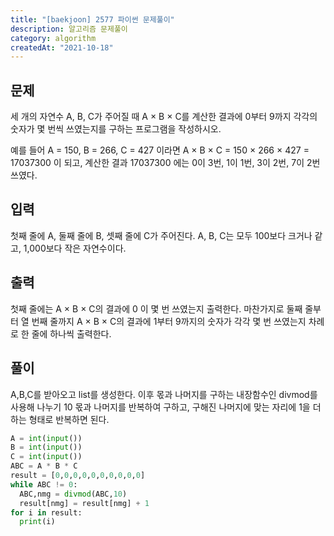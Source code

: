 ```yaml
---
title: "[baekjoon] 2577 파이썬 문제풀이"
description: 알고리즘 문제풀이
category: algorithm
createdAt: "2021-10-18"
---
```


## 문제

세 개의 자연수 A, B, C가 주어질 때 A × B × C를 계산한 결과에 0부터 9까지 각각의 숫자가 몇 번씩 쓰였는지를 구하는 프로그램을 작성하시오.

예를 들어 A = 150, B = 266, C = 427 이라면 A × B × C = 150 × 266 × 427 = 17037300 이 되고, 계산한 결과 17037300 에는 0이 3번, 1이 1번, 3이 2번, 7이 2번 쓰였다.

## 입력

첫째 줄에 A, 둘째 줄에 B, 셋째 줄에 C가 주어진다. A, B, C는 모두 100보다 크거나 같고, 1,000보다 작은 자연수이다.

## 출력

첫째 줄에는 A × B × C의 결과에 0 이 몇 번 쓰였는지 출력한다. 마찬가지로 둘째 줄부터 열 번째 줄까지 A × B × C의 결과에 1부터 9까지의 숫자가 각각 몇 번 쓰였는지 차례로 한 줄에 하나씩 출력한다.

## 풀이

A,B,C를 받아오고 list를 생성한다. 이후 몫과 나머지를 구하는 내장함수인 divmod를 사용해 나누기 10 몫과 나머지를 반복하여 구하고, 구해진 나머지에 맞는 자리에 1을 더하는 형태로 반복하면 된다.

```python
A = int(input())
B = int(input())
C = int(input())
ABC = A * B * C
result = [0,0,0,0,0,0,0,0,0,0]
while ABC != 0:
  ABC,nmg = divmod(ABC,10)
  result[nmg] = result[nmg] + 1
for i in result:
  print(i)
```

